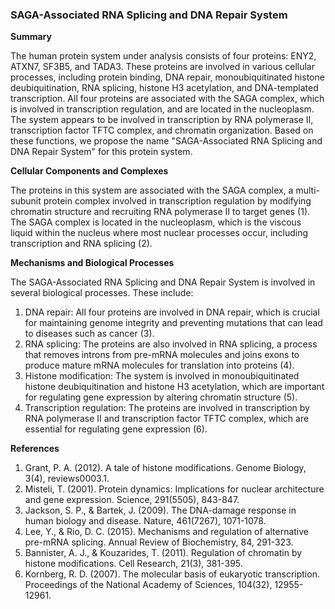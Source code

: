 ### SAGA-Associated RNA Splicing and DNA Repair System

**Summary**

The human protein system under analysis consists of four proteins: ENY2, ATXN7, SF3B5, and TADA3. These proteins are involved in various cellular processes, including protein binding, DNA repair, monoubiquitinated histone deubiquitination, RNA splicing, histone H3 acetylation, and DNA-templated transcription. All four proteins are associated with the SAGA complex, which is involved in transcription regulation, and are located in the nucleoplasm. The system appears to be involved in transcription by RNA polymerase II, transcription factor TFTC complex, and chromatin organization. Based on these functions, we propose the name "SAGA-Associated RNA Splicing and DNA Repair System" for this protein system.

**Cellular Components and Complexes**

The proteins in this system are associated with the SAGA complex, a multi-subunit protein complex involved in transcription regulation by modifying chromatin structure and recruiting RNA polymerase II to target genes (1). The SAGA complex is located in the nucleoplasm, which is the viscous liquid within the nucleus where most nuclear processes occur, including transcription and RNA splicing (2).

**Mechanisms and Biological Processes**

The SAGA-Associated RNA Splicing and DNA Repair System is involved in several biological processes. These include:

1. DNA repair: All four proteins are involved in DNA repair, which is crucial for maintaining genome integrity and preventing mutations that can lead to diseases such as cancer (3).
2. RNA splicing: The proteins are also involved in RNA splicing, a process that removes introns from pre-mRNA molecules and joins exons to produce mature mRNA molecules for translation into proteins (4).
3. Histone modification: The system is involved in monoubiquitinated histone deubiquitination and histone H3 acetylation, which are important for regulating gene expression by altering chromatin structure (5).
4. Transcription regulation: The proteins are involved in transcription by RNA polymerase II and transcription factor TFTC complex, which are essential for regulating gene expression (6).

**References**

1. Grant, P. A. (2012). A tale of histone modifications. Genome Biology, 3(4), reviews0003.1.
2. Misteli, T. (2001). Protein dynamics: Implications for nuclear architecture and gene expression. Science, 291(5505), 843-847.
3. Jackson, S. P., & Bartek, J. (2009). The DNA-damage response in human biology and disease. Nature, 461(7267), 1071-1078.
4. Lee, Y., & Rio, D. C. (2015). Mechanisms and regulation of alternative pre-mRNA splicing. Annual Review of Biochemistry, 84, 291-323.
5. Bannister, A. J., & Kouzarides, T. (2011). Regulation of chromatin by histone modifications. Cell Research, 21(3), 381-395.
6. Kornberg, R. D. (2007). The molecular basis of eukaryotic transcription. Proceedings of the National Academy of Sciences, 104(32), 12955-12961.
